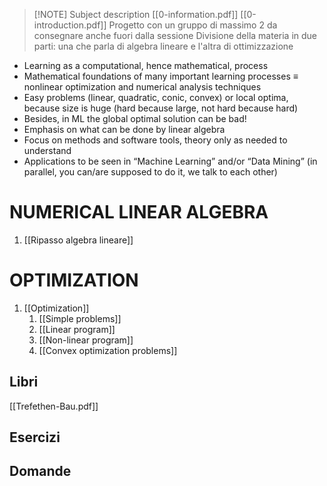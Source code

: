 
> [!NOTE] Subject description 
> [[0-information.pdf]]
> [[0-introduction.pdf]]
> Progetto con un gruppo di massimo 2 da consegnare anche fuori dalla sessione
> Divisione della materia in due parti: una che parla di algebra lineare e l'altra di ottimizzazione

- Learning as a computational, hence mathematical, process 
- Mathematical foundations of many important learning processes ≡ nonlinear optimization and numerical analysis techniques
- Easy problems (linear, quadratic, conic, convex) or local optima, because size is huge (hard because large, not hard because hard) 
- Besides, in ML the global optimal solution can be bad!  
- Emphasis on what can be done by linear algebra 
- Focus on methods and software tools, theory only as needed to understand 
- Applications to be seen in “Machine Learning” and/or “Data Mining” (in parallel, you can/are supposed to do it, we talk to each other)
# NUMERICAL LINEAR ALGEBRA
1. [[Ripasso algebra lineare]]

# OPTIMIZATION
1. [[Optimization]]
	1. [[Simple problems]]
	2. [[Linear program]]
	3. [[Non-linear program]]
	4. [[Convex optimization problems]]

## Libri
[[Trefethen-Bau.pdf]]

## Esercizi


## Domande